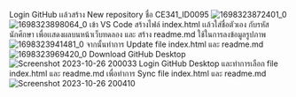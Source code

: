 Login GitHub เเล้วสร้าง New repository ชื่อ CE341_ID0095
![1698323872401_0](https://github.com/NATTO-DPU/CE341_ID0095/assets/144225177/1c4dd619-48da-441f-a3c3-842fdc46dc83)
![1698323898064_0](https://github.com/NATTO-DPU/CE341_ID0095/assets/144225177/ac95eccf-ed2a-469d-8ccc-fb7ce42d51c5)
เข้า VS Code สร้างไฟล์ index.html เเล้วใส่ชื่อตัวเอง กับรหัสนักศึกษา เพื่อเเสดงผลบนหน้าเว็บทดลอง
และ สร้าง readme.md ใช้ในการลงข้อมูลรูปภาพ
![1698323941481_0](https://github.com/NATTO-DPU/CE341_ID0095/assets/144225177/df04482d-6d66-4797-99a6-d5b40011b8c4)
จากนั้นทำการ Update file index.html และ readme.md
![1698323969420_0](https://github.com/NATTO-DPU/CE341_ID0095/assets/144225177/b50bfdff-67bb-4a46-a1d7-e3e9b5b545de)
Download GitHub Desktop 
![Screenshot 2023-10-26 200033](https://github.com/NATTO-DPU/CE341_ID0095/assets/144225177/0abb1f09-b5df-47ac-ad80-4be4d403292e)
Login GitHub Desktop และทำการเลือก file index.html และ readme.md เพื่อทำการ Sync file index.html และ readme.md
![Screenshot 2023-10-26 200410](https://github.com/NATTO-DPU/CE341_ID0095/assets/144225177/20e05bf6-cf54-4c5a-95de-165fb3e20e01)
